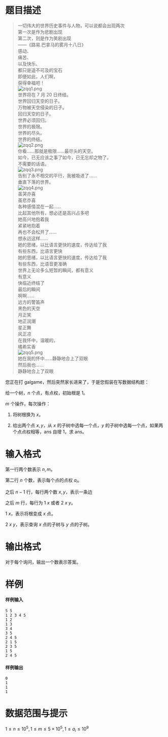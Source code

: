 
# 题目描述

>一切伟大的世界历史事件与人物，可以说都会出现两次  
>第一次是作为悲剧出现  
>第二次，则是作为笑剧出现  
>——《路易.巴拿马的雾月十八日》  
>感动、  
>痛苦、  
>以及快乐、  
>都只是遥不可及的宝石  
>即便如此，人们啊，  
>获得幸福吧！  
>![zqq1.png](https://herano.coding.net/p/PicPlace/d/PicPlace/git/raw/master/zzd1.png)  
>世界将在 7 月 20 日终结。  
>世界回归天空的日子。  
>万物被天空侵染的日子。  
>回归天空的日子。  
>世界必须回归。  
>世界的极限。  
>世界的尽头。  
>世界的终结。  
>![zqq2.png](https://herano.coding.net/p/PicPlace/d/PicPlace/git/raw/master/zzd2.png)  
>你看……那就是极限……最尽头的天空。  
>如今，已无应该之事了如今，已无忘却之物了。  
>不需要的话语。  
>![zqq3.png](https://herano.coding.net/p/PicPlace/d/PicPlace/git/raw/master/zzd3.png)  
>告别了永不相交的平行，我被吸进了……  
>垂直下落的世界。  
>![zqq4.png](https://herano.coding.net/p/PicPlace/d/PicPlace/git/raw/master/zzd4.png)  
>虽哭亦喜  
>虽悲亦喜  
>各种感情混在一起……  
>比起其他所有，想必还是高兴占多吧  
>她高兴地抱着我  
>紧紧地抱着  
>再也不会松开了……  
>想永远这样……  
>她的思绪，以比语言更快的速度，传达给了我  
>有些东西，比语言更快  
>她的思绪，以比语言更快的速度，传达给了我  
>有些东西，比语音更准确  
>世界上无论多么短暂的瞬间，都有意义  
>有意义  
>快临近终结了  
>最后的瞬间  
>啊啊……  
>远方的警笛声  
>黑色的天空  
>月正笑  
>地正润潮  
>星正舞  
>风正凉  
>在我怀中，温暖的，  
>橘希实香  
>![zqq5.png](https://herano.coding.net/p/PicPlace/d/PicPlace/git/raw/master/zzd5.png)  
>她在我的怀中……静静地合上了双眼  
>然后我也……  
>静静地合上了双眼

您正在打 galgame，然后突然家长进来了，于是您假装在写数据结构题：

给一个树，$n$ 个点，有点权，初始根是 $1$。

$m$ 个操作，每次操作：

1.	将树根换为 $x$。

2.	给出两个点 $x,y$，从 $x$ 的子树中选每一个点，$y$ 的子树中选每一个点，如果两个点点权相等，$\text{ans}$ 自增 $1$，求 $\text{ans}$。


# 输入格式

第一行两个数表示 $n,m$。

第二行 $n$ 个数，表示每个点的点权 $a_i$。

之后 $n-1$ 行，每行两个数 $x,y$，表示一条边

之后 $m$ 行，每行为 $1$ $x$ 或者 $2$ $x$ $y$。

$1$ $x$，表示将根变成 $x$ 点。

$2$ $x$ $y$，表示查询 $x$ 点的子树与 $y$ 点的子树。


# 输出格式

对于每个询问，输出一个数表示答案。

# 样例

#### 样例输入
```plain
5 5
1 2 3 4 5
1 2
1 3
3 4
3 5
2 4 5
2 1 5
2 3 5
1 5
2 4 5
```
#### 样例输出
```plain
0
1
1
1
```

# 数据范围与提示

$1 \leq n \leq 10^{5},1 \leq m \leq 5 \times 10^{5},1 \leq a_i \leq 10^{9}$



